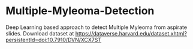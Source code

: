 # Multiple-Myleoma-Detection
Deep Learning based approach to detect Multiple Myleoma from aspirate slides.
Download dataset at https://dataverse.harvard.edu/dataset.xhtml?persistentId=doi:10.7910/DVN/XCX7ST
